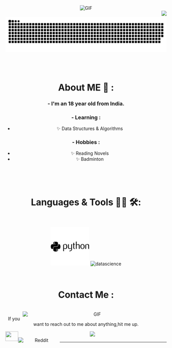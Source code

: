 
<div align="center">
<img align="centre" top="500" height="300" width="400" alt="GIF" src="https://media.giphy.com/media/SWoSkN6DxTszqIKEqv/giphy.gif">
<div align="center">
   <div align=right>
        <img src=https://readme-typing-svg.herokuapp.com?font=Petemoss&size=80&pause=1000&color=712963&random=false&width=500&lines=Hey+!+I+am+Srishti+ .alt="Headline" />
    </div>
   <div align=center>
        
  <a href="https://1999azzar.github.io/1999AZZAR/">
  <img  src="https://github.com/1999AZZAR/1999AZZAR/blob/main/resources/img/grid-snake.svg"
       alt="snake" /></a>
</div>


</br>
</br>
</br>


# About ME 💬 :

### - I'm an 18 year old from India.



### - Learning :
- ✨ Data Structures & Algorithms

### - Hobbies : 
- ✨ Reading Novels
- ✨ Badminton 

</br>
</br>
</br>



# Languages & Tools 👨‍💻 🛠:
</br>

<p align="center">

<!-- For more icons please follow  https://github.com/MikeCodesDotNET/ColoredBadges -->
<img src="https://github.com/Xx-Ashutosh-xX/Xx-Ashutosh-xX/blob/master/assets/icons/python.png" alt="python" width="120" hight="50">

<img src="https://github.com/Xx-Ashutosh-xX/Xx-Ashutosh-xX/blob/master/assets/icons/datascience.png" alt="datascience" width="180" hight="50">

</br>

</p>
</br>




# Contact Me :

<p>
 </br>


<img hight="320" width="450" align="right" alt="GIF" src="https://github.com/Xx-Ashutosh-xX/Xx-Ashutosh-xX/blob/master/assets/93195.gif">


If you want to reach out to me about anything,hit me up.

<a href="mailto:srishhtiijainn@gmail.com">
 <img align="left" src="https://seeklogo.com/images/G/gmail-new-2020-logo-32DBE11BB4-seeklogo.com.png" height="30" width="40" 
</a>
<a href="https://www.linkedin.com/in/srishti-jain-59666226b/">
  <img src="https://img.icons8.com/doodle/40/000000/linkedin--v2.png"></a>

</br>

</a>
<a href="https://www.reddit.com/user/srihahaha">
  <img align="left" alt=" Reddit" width="130" hight="100" src=https://icons8.com/icon/kshUdu5u4FCX/reddit.png"
</a>

 </p>
 



*************




